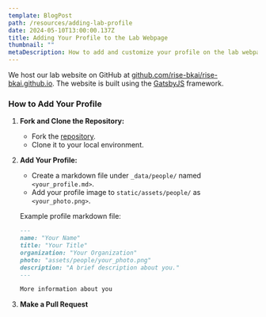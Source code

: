```yaml
---
template: BlogPost
path: /resources/adding-lab-profile
date: 2024-05-10T13:00:00.137Z
title: Adding Your Profile to the Lab Webpage
thumbnail: ""
metaDescription: How to add and customize your profile on the lab webpage
---
```


We host our lab website on GitHub at [github.com/rise-bkai/rise-bkai.github.io](https://github.com/rise-bkai/rise-bkai.github.io). The website is built using the [GatsbyJS](https://www.gatsbyjs.com/) framework.

### How to Add Your Profile

1. **Fork and Clone the Repository:**
   - Fork the [repository](https://github.com/rise-bkai/rise-bkai.github.io).
   - Clone it to your local environment.

2. **Add Your Profile:**
   - Create a markdown file under `_data/people/` named `<your_profile.md>`.
   - Add your profile image to `static/assets/people/` as `<your_photo.png>`.

   Example profile markdown file:

   ```markdown
   ---
   name: "Your Name"
   title: "Your Title"
   organization: "Your Organization"
   photo: "assets/people/your_photo.png"
   description: "A brief description about you."
   ---

   More information about you

3. **Make a Pull Request**
